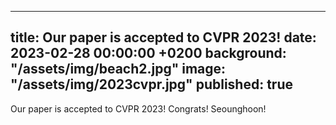 
---
title: Our paper is accepted to CVPR 2023!
date: 2023-02-28 00:00:00 +0200
background: "/assets/img/beach2.jpg"
image: "/assets/img/2023cvpr.jpg"
published: true
---

Our paper is accepted to CVPR 2023! Congrats! Seounghoon!
